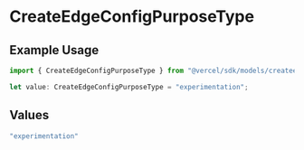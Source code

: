 # CreateEdgeConfigPurposeType

## Example Usage

```typescript
import { CreateEdgeConfigPurposeType } from "@vercel/sdk/models/createedgeconfigop.js";

let value: CreateEdgeConfigPurposeType = "experimentation";
```

## Values

```typescript
"experimentation"
```